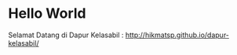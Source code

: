 Hello World
===========

Selamat Datang di Dapur Kelasabil : http://hikmatsp.github.io/dapur-kelasabil/ 
